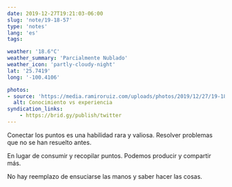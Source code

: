 ```yaml
---
date: 2019-12-27T19:21:03-06:00
slug: 'note/19-18-57'
type: 'notes'
lang: 'es'
tags:

weather: '18.6°C'
weather_summary: 'Parcialmente Nublado'
weather_icon: 'partly-cloudy-night'
lat: '25.7419'
long: '-100.4106'

photos:
- source: 'https://media.ramiroruiz.com/uploads/photos/2019/12/27/19-18-57/knowledge-vs-experience.jpeg'
  alt: Conocimiento vs experiencia
syndication_links:
    - https://brid.gy/publish/twitter
---
```

Conectar los puntos es una habilidad rara y valiosa. Resolver problemas que no se han resuelto antes. 

En lugar de consumir y recopilar puntos. Podemos producir y compartir más.

No hay reemplazo de ensuciarse las manos y saber hacer las cosas.
